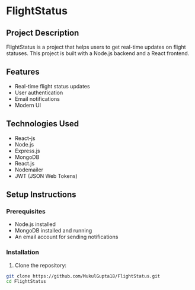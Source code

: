 # FlightStatus

## Project Description
FlightStatus is a project that helps users to get real-time updates on flight statuses. This project is built with a Node.js backend and a React frontend.

## Features
- Real-time flight status updates
- User authentication
- Email notifications
- Modern UI

## Technologies Used
- React-js
- Node.js
- Express.js
- MongoDB
- React.js
- Nodemailer
- JWT (JSON Web Tokens)

## Setup Instructions

### Prerequisites
- Node.js installed
- MongoDB installed and running
- An email account for sending notifications

### Installation
1. Clone the repository:
```sh
git clone https://github.com/MukulGupta18/FlightStatus.git
cd FlightStatus
